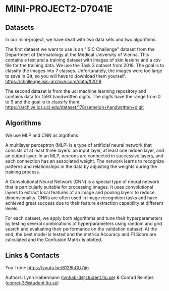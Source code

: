 # MINI-PROJECT2-D7041E

## Datasets

In our mini-project, we have dealt with two data sets and two algorithms.

The first dataset we want to use is an "ISIC Challenge" dataset from the Department of Dermatology at the Medical University of Vienna. This contains a test and a training dataset with images of skin lesions and a csv file for the training data. We use the Task 3 dataset from 2018. The goal is to classify the images into 7 classes. Unfortunately, the images were too large to save in Git, so you will have to download them yourself.
https://challenge.isic-archive.com/data/#2018

The second dataset is from the uci machine learning repository and contains data for 1593 handwritten digits. The digits have the range from 0 to 9 and the goal is to classify them. 
https://archive.ics.uci.edu/dataset/178/semeion+handwritten+digit

## Algorithms

We use MLP and CNN as algrithms

A multilayer perceptron (MLP) is a type of artificial neural network that consists of at least three layers: an input layer, at least one hidden layer, and an output layer. In an MLP, neurons are connected in successive layers, and each connection has an associated weight. The network learns to recognize patterns and relationships in the data by adjusting the weights during the training process.

A Convolutional Neural Network (CNN) is a special type of neural network that is particularly suitable for processing images. It uses convolutional layers to extract local features of an image and pooling layers to reduce dimensionality. CNNs are often used in image recognition tasks and have achieved great success due to their feature extraction capability at different levels.

For each dataset, we apply both algorithms and tune their hyperparameters by testing several combinations of hyperparameters using random and grid search and evaluating their performance on the validation dataset. At the end, the best model is tested and the metrics Accuracy and F1 Score are calculated and the Confusion Matrix is plotted.

## Links & Contacts

You Tube:
https://youtu.be/8128hGU7jig

Authors: Lynn Habermann (lynhab-3@student.ltu.se) & Conrad Reintjes (conrei-3@student.ltu.se)
